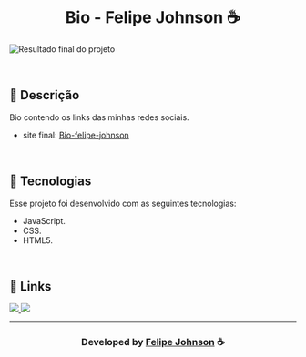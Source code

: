 <h1 align="center">
  Bio - Felipe Johnson ☕
</h1>

![Resultado final do projeto](https://user-images.githubusercontent.com/112385665/199586640-54330fc7-a32f-4c1a-a521-d81cadee2688.png)

<br>

## 📝 Descrição 

Bio contendo os links das minhas redes sociais.  

- site final: [Bio-felipe-johnson](https://felipejohnson-bio.vercel.app/)

<br>

## 🚀 Tecnologias

Esse projeto foi desenvolvido com as seguintes tecnologias:

- JavaScript.
- CSS.
- HTML5.

<br>


## 🔗 Links

<p align="left">
 
 <a href="https://www.instagram.com/felipee.johnson/" alt="Instagram">
  <img src="https://img.shields.io/badge/-Instagram-0A66C2?style=for-the-badge&logo=Instagram&logoColor=FFFFFF&link=https://www.instagram.com/felipee_johnsonn/"/> 
 </a>

<a href="https://felipejohnsonn.web.app/" alt="Portfolio">
  <img src="https://img.shields.io/badge/my_portfolio-000?style=for-the-badge&logo=ko-fi&logoColor=white&link=https://felipejohnsonn.web.app/"/>
 </a>

 </p>

-----

  <h3 align="center"> Developed by <a href="https://github.com/felipejohnson/">Felipe Johnson</a> ☕</h3>
